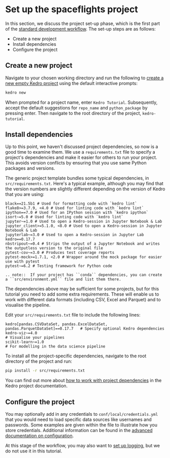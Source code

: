 # Set up the spaceflights project

In this section, we discuss the project set-up phase, which is the first part of the [standard development workflow](./spaceflights_tutorial.md#kedro-project-development-workflow). The set-up steps are as follows:

* Create a new project
* Install dependencies
* Configure the project

## Create a new project

Navigate to your chosen working directory and run the following to [create a new empty Kedro project](../get_started/new_project.md#create-a-new-project-interactively) using the default interactive prompts:

```bash
kedro new
```

When prompted for a project name, enter `Kedro Tutorial`. Subsequently, accept the default suggestions for `repo_name` and `python_package` by pressing enter. Then navigate to the root directory of the project, `kedro-tutorial`.

## Install dependencies

Up to this point, we haven't discussed project dependencies, so now is a good time to examine them. We use a `requirements.txt` file to specify a project's dependencies and make it easier for others to run your project. This avoids version conflicts by ensuring that you use same Python packages and versions.

The generic project template bundles some typical dependencies, in `src/requirements.txt`. Here's a typical example, although you may find that the version numbers are slightly different depending on the version of Kedro that you are using:

```text
black==21.5b1 # Used for formatting code with `kedro lint`
flake8>=3.7.9, <4.0 # Used for linting code with `kedro lint`
ipython==7.0 # Used for an IPython session with `kedro ipython`
isort~=5.0 # Used for linting code with `kedro lint`
jupyter~=1.0 # Used to open a Kedro-session in Jupyter Notebook & Lab
jupyter_client>=5.1.0, <8.0 # Used to open a Kedro-session in Jupyter Notebook & Lab
jupyterlab~=3.0 # Used to open a Kedro-session in Jupyter Lab
kedro==0.17.7
nbstripout~=0.4 # Strips the output of a Jupyter Notebook and writes the outputless version to the original file
pytest-cov~=3.0 # Produces test coverage reports
pytest-mock>=1.7.1, <2.0 # Wrapper around the mock package for easier use with pytest
pytest~=6.2 # Testing framework for Python code
```

```eval_rst
.. note::  If your project has ``conda`` dependencies, you can create a ``src/environment.yml`` file and list them there.
```

The dependencies above may be sufficient for some projects, but for this tutorial you need to add some extra requirements. These will enable us to work with different data formats (including CSV, Excel and Parquet) and to visualise the pipeline.

Edit your `src/requirements.txt` file to include the following lines:

```text
kedro[pandas.CSVDataSet, pandas.ExcelDataSet, pandas.ParquetDataSet]==0.17.7   # Specify optional Kedro dependencies
kedro-viz~=4.0                                                                 # Visualise your pipelines
scikit-learn~=1.0                                                              # For modelling in the data science pipeline
```

To install all the project-specific dependencies, navigate to the root directory of the project and run:

```bash
pip install -r src/requirements.txt
```

You can find out more about [how to work with project dependencies](../kedro_project_setup/dependencies.md) in the Kedro project documentation.


## Configure the project

You may optionally add in any credentials to `conf/local/credentials.yml` that you would need to load specific data sources like usernames and passwords. Some examples are given within the file to illustrate how you store credentials. Additional information can be found in the [advanced documentation on configuration](../kedro_project_setup/configuration.md).

At this stage of the workflow, you may also want to [set up logging](../logging/logging.md), but we do not use it in this tutorial.
